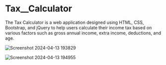 # Tax__Calculator
The Tax Calculator is a web application designed using HTML, CSS, Bootstrap, and jQuery to help users calculate their income tax based on various factors such as gross annual income, extra income, deductions, and age.


![Screenshot 2024-04-13 193829](https://github.com/Kalyani-Patil30/Tax__Calculator/assets/157874977/594bf1c7-3464-47f6-af49-1ac252cb17cb)



![Screenshot 2024-04-13 194955](https://github.com/Kalyani-Patil30/Tax__Calculator/assets/157874977/a8102feb-b847-45dd-9fef-9926e5aa20f7)
